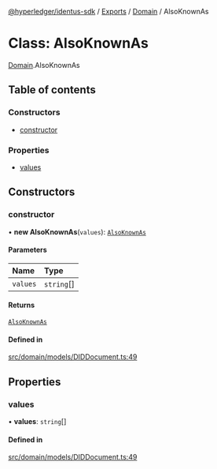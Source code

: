 [@hyperledger/identus-sdk](../README.md) / [Exports](../modules.md) / [Domain](../modules/Domain.md) / AlsoKnownAs

# Class: AlsoKnownAs

[Domain](../modules/Domain.md).AlsoKnownAs

## Table of contents

### Constructors

- [constructor](Domain.AlsoKnownAs.md#constructor)

### Properties

- [values](Domain.AlsoKnownAs.md#values)

## Constructors

### constructor

• **new AlsoKnownAs**(`values`): [`AlsoKnownAs`](Domain.AlsoKnownAs.md)

#### Parameters

| Name | Type |
| :------ | :------ |
| `values` | `string`[] |

#### Returns

[`AlsoKnownAs`](Domain.AlsoKnownAs.md)

#### Defined in

[src/domain/models/DIDDocument.ts:49](https://github.com/hyperledger-identus/sdk-ts/blob/d44afc3403bdd5cf86219cd263be20ea744f4706/src/domain/models/DIDDocument.ts#L49)

## Properties

### values

• **values**: `string`[]

#### Defined in

[src/domain/models/DIDDocument.ts:49](https://github.com/hyperledger-identus/sdk-ts/blob/d44afc3403bdd5cf86219cd263be20ea744f4706/src/domain/models/DIDDocument.ts#L49)
